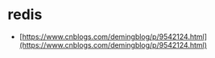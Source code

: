 # redis

- [https://www.cnblogs.com/demingblog/p/9542124.html](https://www.cnblogs.com/demingblog/p/9542124.html)
  